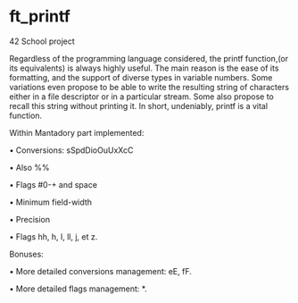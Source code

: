 # ft_printf

42 School project

Regardless of the programming language considered, the printf function,(or its equivalents) is always highly useful. The main reason is the ease of its formatting, and the support of diverse types in variable numbers. Some variations even propose to be able to write the resulting string of characters either in a file descriptor or in a particular stream. Some also propose to recall this string without printing it. In short, undeniably, printf is a vital function.

Within Mantadory part implemented:

• Conversions: sSpdDioOuUxXcC

• Also %%

• Flags #0-+ and space

• Minimum field-width

• Precision

• Flags hh, h, l, ll, j, et z.


Bonuses:

• More detailed conversions management: eE, fF.

• More detailed flags management: *.

